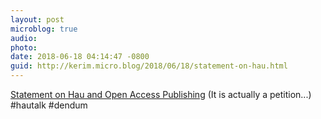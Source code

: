 ```yaml
---
layout: post
microblog: true
audio: 
photo: 
date: 2018-06-18 04:14:47 -0800
guid: http://kerim.micro.blog/2018/06/18/statement-on-hau.html
---
```

[Statement on Hau and Open Access Publishing](https://docs.google.com/forms/d/e/1FAIpQLSe93a8JsWa_8Yd5Bs37oPjDFsi3pAPmZ8tDI4Tsjv2vvVvpqg/viewform?fbzx=-7538663137212436000) (It is actually a petition...) #hautalk #dendum
